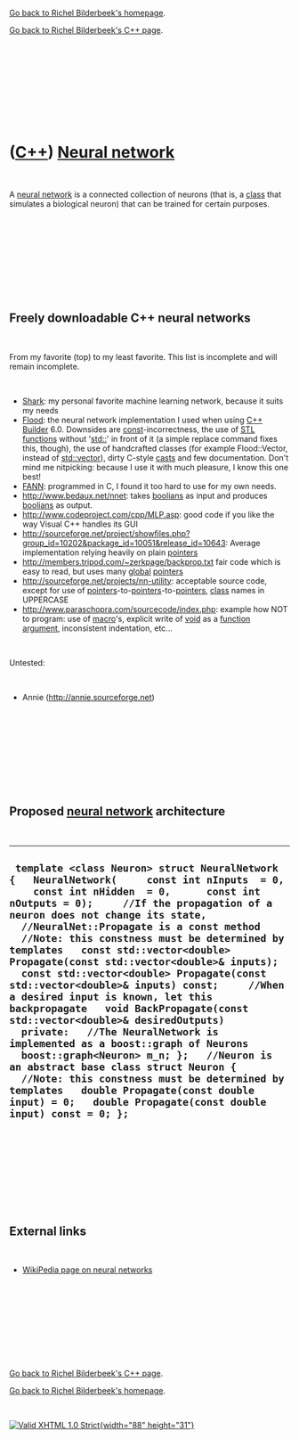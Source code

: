 [Go back to Richel Bilderbeek's homepage](index.htm).

[Go back to Richel Bilderbeek's C++ page](Cpp.htm).

 

 

 

 

 

([C++](Cpp.htm)) [Neural network](CppNeuralNetwork.htm)
=======================================================

 

A [neural network](CppNeuralNetwork.htm) is a connected collection of
neurons (that is, a [class](CppClass.htm) that simulates a biological
neuron) that can be trained for certain purposes.

 

 

 

 

 

Freely downloadable C++ neural networks
---------------------------------------

 

From my favorite (top) to my least favorite. This list is incomplete and
will remain incomplete.

 

-   [Shark](CppShark.htm): my personal favorite machine learning
    network, because it suits my needs
-   [Flood](CppFlood.htm): the neural network implementation I used when
    using [C++ Builder](CppBuilder.htm) 6.0. Downsides are
    [const](CppConst.htm)-incorrectness, the use of [STL](CppStl.htm)
    [functions](CppFunction.htm) without '[std::](CppStd.htm)' in front
    of it (a simple replace command fixes this, though), the use of
    handcrafted classes (for example Flood::Vector, instead of
    [std::vector](CppVector.htm)), dirty C-style [casts](CppCast.htm)
    and few documentation. Don't mind me nitpicking: because I use it
    with much pleasure, I know this one best!
-   [FANN](CppFann.htm): programmed in C, I found it too hard to use for
    my own needs.
-   <http://www.bedaux.net/nnet>: takes [boolians](CppBool.htm) as input
    and produces [boolians](CppBool.htm) as output.
-   <http://www.codeproject.com/cpp/MLP.asp>: good code if you like the
    way Visual C++ handles its GUI
-   <http://sourceforge.net/project/showfiles.php?group_id=10202&package_id=10051&release_id=10643>:
    Average implementation relying heavily on plain
    [pointers](CppPointer.htm)
-   <http://members.tripod.com/~zerkpage/backprop.txt> fair code which
    is easy to read, but uses many [global](CppGlobal.htm)
    [pointers](CppPointer.htm)
-   <http://sourceforge.net/projects/nn-utility>: acceptable source
    code, except for use of
    [pointers](CppPointer.htm)-to-[pointers](CppPointer.htm)-to-[pointers](CppPointer.htm),
    [class](CppClass.htm) names in UPPERCASE
-   <http://www.paraschopra.com/sourcecode/index.php>: example how NOT
    to program: use of [macro](CppMacro.htm)'s, explicit write of
    [void](CppVoid.htm) as a [function](CppFunction.htm)
    [argument](CppArgument.htm), inconsistent indentation, etc...

 

Untested:

 

-   Annie (http://annie.sourceforge.net)

 

 

 

 

 

Proposed [neural network](CppNeuralNetwork.htm) architecture
------------------------------------------------------------

 

  -------------------------------------------------------------------------------------------------------------------------------------------------------------------------------------------------------------------------------------------------------------------------------------------------------------------------------------------------------------------------------------------------------------------------------------------------------------------------------------------------------------------------------------------------------------------------------------------------------------------------------------------------------------------------------------------------------------------------------------------------------------------------------------------------------------------------------------------------------------------------------------------------------------------------------------------------
  ` template <class Neuron> struct NeuralNetwork {   NeuralNetwork(     const int nInputs  = 0,      const int nHidden  = 0,      const int nOutputs = 0);     //If the propagation of a neuron does not change its state,   //NeuralNet::Propagate is a const method   //Note: this constness must be determined by templates   const std::vector<double> Propagate(const std::vector<double>& inputs);   const std::vector<double> Propagate(const std::vector<double>& inputs) const;     //When a desired input is known, let this backpropagate   void BackPropagate(const std::vector<double>& desiredOutputs)    private:   //The NeuralNetwork is implemented as a boost::graph of Neurons   boost::graph<Neuron> m_n; };   //Neuron is an abstract base class struct Neuron {   //Note: this constness must be determined by templates   double Propagate(const double input) = 0;   double Propagate(const double input) const = 0; };`
  -------------------------------------------------------------------------------------------------------------------------------------------------------------------------------------------------------------------------------------------------------------------------------------------------------------------------------------------------------------------------------------------------------------------------------------------------------------------------------------------------------------------------------------------------------------------------------------------------------------------------------------------------------------------------------------------------------------------------------------------------------------------------------------------------------------------------------------------------------------------------------------------------------------------------------------------------

 

 

 

 

 

External links
--------------

 

-   [WikiPedia page on neural
    networks](http://en.wikipedia.org/wiki/Neural_network)

 

 

 

 

 

[Go back to Richel Bilderbeek's C++ page](Cpp.htm).

[Go back to Richel Bilderbeek's homepage](index.htm).

 

[![Valid XHTML 1.0 Strict](valid-xhtml10.png){width="88"
height="31"}](http://validator.w3.org/check?uri=referer)
